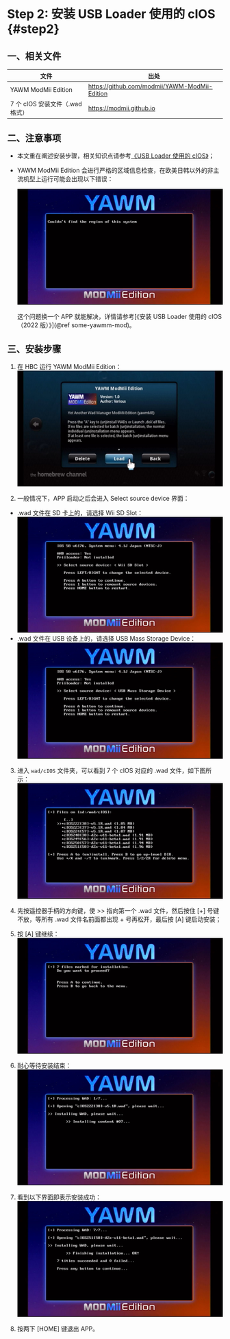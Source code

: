 # Step 2: 安装 USB Loader 使用的 cIOS  {#step2}


## 一、相关文件

| 文件 | 出处 |
| --- | --- |
| YAWM ModMii Edition | <https://github.com/modmii/YAWM-ModMii-Edition> |
| 7 个 cIOS 安装文件（.wad 格式） | <https://modmii.github.io> |


## 二、注意事项

- 本文重在阐述安装步骤，相关知识点请参考[《USB Loader 使用的 cIOS》](../cios-for-usb-loader/README.md)；

- YAWM ModMii Edition 会进行严格的区域信息检查，在欧美日韩以外的非主流机型上运行可能会出现以下错误：

  ![](./yawmME-unknown-region.png)

  这个问题换一个 APP 就能解决，详情请参考[《安装 USB Loader 使用的 cIOS（2022 版）》](@ref some-yawmm-mod)。


## 三、安装步骤

1. 在 HBC 运行 YAWM ModMii Edition：<br/>
  ![](./yawmME.png)

2. 一般情况下，APP 启动之后会进入 Select source device 界面：
  - .wad 文件在 SD 卡上的，请选择 Wii SD Slot：<br/>
    ![](./yawmME-select-sd.png)
  - .wad 文件在 USB 设备上的，请选择 USB Mass Storage Device：<br/>
    ![](./yawmME-select-usb.png)

3. 进入 `wad/cIOS` 文件夹，可以看到 7 个 cIOS 对应的 .wad 文件，如下图所示：<br/>
  ![](./yawmME-select-wads.png)

4. 先按遥控器手柄的方向键，使 >> 指向第一个 .wad 文件，然后按住 [+] 号键不放，等所有 .wad 文件名前面都出现 + 号再松开，最后按 [A] 键启动安装；

5. 按 [A] 键继续：<br/>
  ![](./yawmME-press-a-to-continue.png)

6. 耐心等待安装结束：<br/>
  ![](./yawmME-installing.png)

7. 看到以下界面即表示安装成功：<br/>
  ![](./yawmME-done.png)

8. 按两下 [HOME] 键退出 APP。

